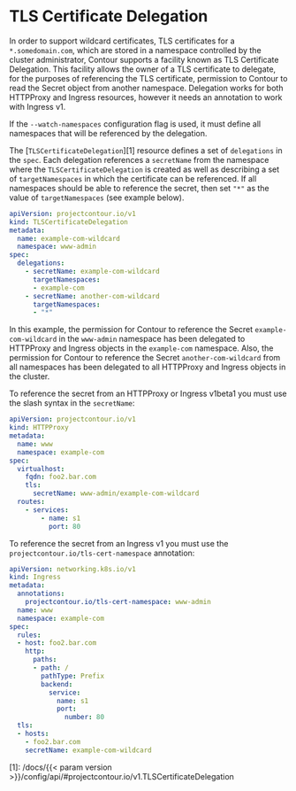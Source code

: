 # TLS Certificate Delegation

In order to support wildcard certificates, TLS certificates for a `*.somedomain.com`, which are stored in a namespace controlled by the cluster administrator, Contour supports a facility known as TLS Certificate Delegation.
This facility allows the owner of a TLS certificate to delegate, for the purposes of referencing the TLS certificate, permission to Contour to read the Secret object from another namespace.
Delegation works for both HTTPProxy and Ingress resources, however it needs an annotation to work with Ingress v1.

If the `--watch-namespaces` configuration flag is used, it must define all namespaces that will be referenced by the delegation.

The [`TLSCertificateDelegation`][1] resource defines a set of `delegations` in the `spec`.
Each delegation references a `secretName` from the namespace where the `TLSCertificateDelegation` is created as well as describing a set of `targetNamespaces` in which the certificate can be referenced.
If all namespaces should be able to reference the secret, then set `"*"` as the value of `targetNamespaces` (see example below).

```yaml
apiVersion: projectcontour.io/v1
kind: TLSCertificateDelegation
metadata:
  name: example-com-wildcard
  namespace: www-admin
spec:
  delegations:
    - secretName: example-com-wildcard
      targetNamespaces:
      - example-com
    - secretName: another-com-wildcard
      targetNamespaces:
      - "*"
```

In this example, the permission for Contour to reference the Secret `example-com-wildcard` in the `www-admin` namespace has been delegated to HTTPProxy and Ingress objects in the `example-com` namespace.
Also, the permission for Contour to reference the Secret `another-com-wildcard` from all namespaces has been delegated to all HTTPProxy and Ingress objects in the cluster.

To reference the secret from an HTTPProxy or Ingress v1beta1 you must use the slash syntax in the `secretName`:
```yaml
apiVersion: projectcontour.io/v1
kind: HTTPProxy
metadata:
  name: www
  namespace: example-com
spec:
  virtualhost:
    fqdn: foo2.bar.com
    tls:
      secretName: www-admin/example-com-wildcard
  routes:
    - services:
        - name: s1
          port: 80
```

To reference the secret from an Ingress v1 you must use the `projectcontour.io/tls-cert-namespace` annotation:
```yaml
apiVersion: networking.k8s.io/v1
kind: Ingress
metadata:
  annotations:
    projectcontour.io/tls-cert-namespace: www-admin
  name: www
  namespace: example-com
spec:
  rules:
  - host: foo2.bar.com
    http:
      paths:
      - path: /
        pathType: Prefix
        backend:
          service:
            name: s1
            port:
              number: 80
  tls:
  - hosts:
    - foo2.bar.com
    secretName: example-com-wildcard
```


[0]: https://github.com/projectcontour/contour/issues/3544
[1]: /docs/{{< param version >}}/config/api/#projectcontour.io/v1.TLSCertificateDelegation
